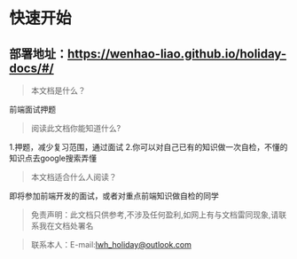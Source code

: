 # 快速开始

## 部署地址：https://wenhao-liao.github.io/holiday-docs/#/

> 本文档是什么？

前端面试押题

> 阅读此文档你能知道什么?

1.押题，减少复习范围，通过面试
2.你可以对自己已有的知识做一次自检，不懂的知识点去google搜索弄懂

> 本文档适合什么人阅读？

即将参加前端开发的面试，或者对重点前端知识做自检的同学

> 免责声明：此文档只供参考,不涉及任何盈利,如网上有与文档雷同现象,请联系我在文档处署名

> 联系本人：E-mail:lwh_holiday@outlook.com
